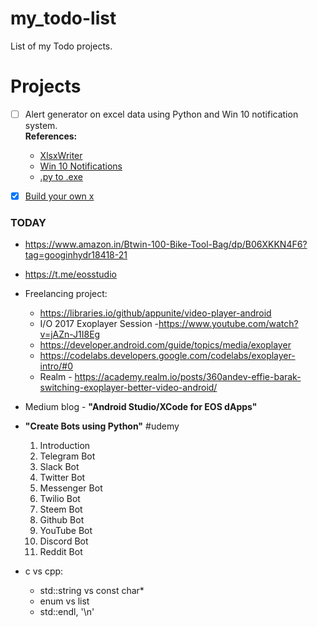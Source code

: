 # my_todo-list
List of my Todo projects.

# Projects
* [ ] Alert generator on excel data using Python and Win 10 notification system. <br/>
  **References:**
	- [XlsxWriter](https://xlsxwriter.readthedocs.io/)
	- [Win 10 Notifications](https://github.com/jithurjacob/Windows-10-Toast-Notifications)
	- [.py to .exe](https://medium.com/dreamcatcher-its-blog/making-an-stand-alone-executable-from-a-python-script-using-pyinstaller-d1df9170e263)
	

* [x] [Build your own x](https://github.com/danistefanovic/build-your-own-x)


### TODAY
* https://www.amazon.in/Btwin-100-Bike-Tool-Bag/dp/B06XKKN4F6?tag=googinhydr18418-21
* https://t.me/eosstudio
* Freelancing project:
  - https://libraries.io/github/appunite/video-player-android
  - I/O 2017 Exoplayer Session -https://www.youtube.com/watch?v=jAZn-J1I8Eg
  - https://developer.android.com/guide/topics/media/exoplayer
  - https://codelabs.developers.google.com/codelabs/exoplayer-intro/#0
  - Realm - https://academy.realm.io/posts/360andev-effie-barak-switching-exoplayer-better-video-android/
* Medium blog - **"Android Studio/XCode for EOS dApps"**
* **"Create Bots using Python"**  #udemy
  1. Introduction
  2. Telegram Bot
  3. Slack Bot
  4. Twitter Bot
  5. Messenger Bot
  6. Twilio Bot
  7. Steem Bot
  8. Github Bot
  9. YouTube Bot
  10. Discord Bot
  11. Reddit Bot
	
* c vs cpp:
	- std::string vs const char*
	- enum vs list
	- std::endl, '\n'
